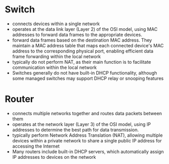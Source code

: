# Switch

- connects devices within a single network
- operates at the data link layer (Layer 2) of the OSI model, using MAC addresses to forward data frames to the appropriate devices.
- forward data frames based on the destination MAC address. They maintain a MAC address table that maps each connected device's MAC address to the corresponding physical port, enabling efficient data frame forwarding within the local network
- typically do not perform NAT, as their main function is to facilitate communication within the local network
- Switches generally do not have built-in DHCP functionality, although some managed switches may support DHCP relay or snooping features

# Router

- connects multiple networks together and routes data packets between them
- operates at the network layer (Layer 3) of the OSI model, using IP addresses to determine the best path for data transmission.
- typically perform Network Address Translation (NAT), allowing multiple devices within a private network to share a single public IP address for accessing the Internet
- Many routers include built-in DHCP servers, which automatically assign IP addresses to devices on the network